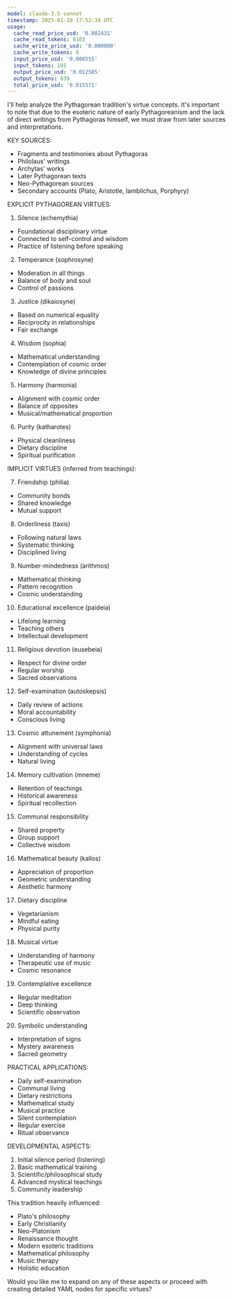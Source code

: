```yaml
---
model: claude-3.5-sonnet
timestamp: 2025-01-10 17:52:34 UTC
usage:
  cache_read_price_usd: '0.002431'
  cache_read_tokens: 8103
  cache_write_price_usd: '0.000000'
  cache_write_tokens: 0
  input_price_usd: '0.000555'
  input_tokens: 185
  output_price_usd: '0.012585'
  output_tokens: 839
  total_price_usd: '0.015571'
---
```


I'll help analyze the Pythagorean tradition's virtue concepts. It's important to note that due to the esoteric nature of early Pythagoreanism and the lack of direct writings from Pythagoras himself, we must draw from later sources and interpretations.

KEY SOURCES:
- Fragments and testimonies about Pythagoras
- Philolaus' writings
- Archytas' works
- Later Pythagorean texts
- Neo-Pythagorean sources
- Secondary accounts (Plato, Aristotle, Iamblichus, Porphyry)

EXPLICIT PYTHAGOREAN VIRTUES:

1. Silence (echemythia)
- Foundational disciplinary virtue
- Connected to self-control and wisdom
- Practice of listening before speaking

2. Temperance (sophrosyne)
- Moderation in all things
- Balance of body and soul
- Control of passions

3. Justice (dikaiosyne)
- Based on numerical equality
- Reciprocity in relationships
- Fair exchange

4. Wisdom (sophia)
- Mathematical understanding
- Contemplation of cosmic order
- Knowledge of divine principles

5. Harmony (harmonia)
- Alignment with cosmic order
- Balance of opposites
- Musical/mathematical proportion

6. Purity (katharotes)
- Physical cleanliness
- Dietary discipline
- Spiritual purification

IMPLICIT VIRTUES (inferred from teachings):

7. Friendship (philia)
- Community bonds
- Shared knowledge
- Mutual support

8. Orderliness (taxis)
- Following natural laws
- Systematic thinking
- Disciplined living

9. Number-mindedness (arithmos)
- Mathematical thinking
- Pattern recognition
- Cosmic understanding

10. Educational excellence (paideia)
- Lifelong learning
- Teaching others
- Intellectual development

11. Religious devotion (eusebeia)
- Respect for divine order
- Regular worship
- Sacred observations

12. Self-examination (autoskepsis)
- Daily review of actions
- Moral accountability
- Conscious living

13. Cosmic attunement (symphonia)
- Alignment with universal laws
- Understanding of cycles
- Natural living

14. Memory cultivation (mneme)
- Retention of teachings
- Historical awareness
- Spiritual recollection

15. Communal responsibility
- Shared property
- Group support
- Collective wisdom

16. Mathematical beauty (kallos)
- Appreciation of proportion
- Geometric understanding
- Aesthetic harmony

17. Dietary discipline
- Vegetarianism
- Mindful eating
- Physical purity

18. Musical virtue
- Understanding of harmony
- Therapeutic use of music
- Cosmic resonance

19. Contemplative excellence
- Regular meditation
- Deep thinking
- Scientific observation

20. Symbolic understanding
- Interpretation of signs
- Mystery awareness
- Sacred geometry

PRACTICAL APPLICATIONS:
- Daily self-examination
- Communal living
- Dietary restrictions
- Mathematical study
- Musical practice
- Silent contemplation
- Regular exercise
- Ritual observance

DEVELOPMENTAL ASPECTS:
1. Initial silence period (listening)
2. Basic mathematical training
3. Scientific/philosophical study
4. Advanced mystical teachings
5. Community leadership

This tradition heavily influenced:
- Plato's philosophy
- Early Christianity
- Neo-Platonism
- Renaissance thought
- Modern esoteric traditions
- Mathematical philosophy
- Music therapy
- Holistic education

Would you like me to expand on any of these aspects or proceed with creating detailed YAML nodes for specific virtues?